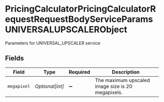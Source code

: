 # PricingCalculatorPricingCalculatorRequestRequestBodyServiceParamsUNIVERSALUPSCALERObject

Parameters for UNIVERSAL_UPSCALER service


## Fields

| Field                                             | Type                                              | Required                                          | Description                                       |
| ------------------------------------------------- | ------------------------------------------------- | ------------------------------------------------- | ------------------------------------------------- |
| `megapixel`                                       | *Optional[int]*                                   | :heavy_minus_sign:                                | The maximum upscaled image size is 20 megapixels. |